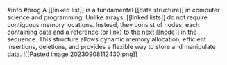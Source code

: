 #info #prog 
A [[linked list]] is a fundamental [[data structure]] in computer science and programming. Unlike arrays, [[linked lists]] do not require contiguous memory locations. Instead, they consist of nodes, each containing data and a reference (or link) to the next [[node]] in the sequence. This structure allows dynamic memory allocation, efficient insertions, deletions, and provides a flexible way to store and manipulate data.
![[Pasted image 20230908112430.png]]